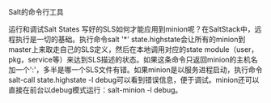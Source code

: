 Salt的命令行工具



运行和调试Salt States
写好的SLS如何才能应用到minion呢？在SaltStack中，远程执行是一切的基础。执行命令salt '*' state.highstate会让所有的minion到master上来取走自己的SLS定义，然后在本地调用对应的state module（user，pkg，service等）来达到SLS描述的状态。如果这条命令只返回minion的主机名加一个':'，多半是哪一个SLS文件有错。如果minion是以服务进程启动，执行命令salt-call state.highstate -l debug可以看到错误信息，便于调试。minion还可以直接在前台以debug模式运行：salt-minion -l debug。
